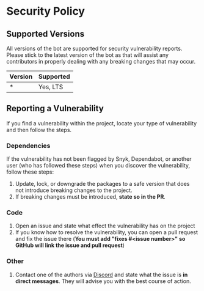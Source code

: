 # Security Policy

## Supported Versions

All versions of the bot are supported for security vulnerability reports. Please stick to the latest version of the bot as that will assist any contributors in properly dealing with any breaking changes that may occur.

| Version | Supported          |
| ------- | ------------------ |
| *       | Yes, LTS           |

## Reporting a Vulnerability

If you find a vulnerability within the project, locate your type of vulnerability and then follow the steps.
### Dependencies
If the vulnerability has not been flagged by Snyk, Dependabot, or another user (who has followed these steps) when you discover the vulnerability, follow these steps:
1. Update, lock, or downgrade the packages to a safe version that does not introduce breaking changes to the project.
2. If breaking changes must be introduced, **state so in the PR**.

### Code
1. Open an issue and state what effect the vulnerability has on the project
2. If you know how to resolve the vulnerability, you can open a pull request and fix the issue there (**You must add "fixes #\<issue number>" so GitHub will link the issue and pull request**)

### Other
1. Contact one of the authors via [Discord](https://discord.gg/UKRGd2KqzK) and state what the issue is **in direct messages**. They will advise you with the best course of action.
